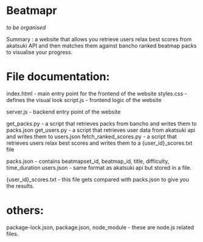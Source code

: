 # Beatmapr
*to be organised*

Summary : a website that allows you retrieve users relax best scores from akatsuki API and then matches them against bancho ranked beatmap packs to visualise your progress.

# File documentation:

index.html - main entry point for the frontend of the website
styles.css - defines the visual look
script.js - frontend logic of the website

server.js - backend entry point of the website

get_packs.py - a script that retrieves packs from bancho and writes them to packs.json
get_users.py - a script that retrieves user data from akatsuki api and writes them to users.json
fetch_ranked_scores.py - a script that retrieves users relax best scores and writes them to a {user_id}_scores.txt file

packs.json - contains beatmapset_id, beatmap_id, title, difficulty, time_duration
users.json - same format as akatsuki api but stored in a file.

{user_id}_scores.txt - this file gets compared with packs.json to give you the results.

# others:
package-lock.json, package.json, node_module - these are node.js related files.
